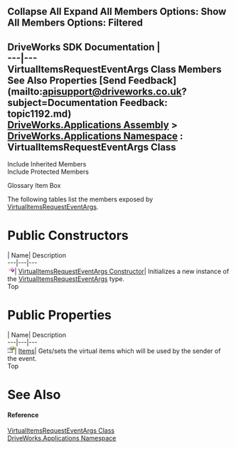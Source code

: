        

 Collapse All Expand All  Members Options: Show All  Members Options: Filtered   
---  
DriveWorks SDK Documentation  |   
---|---  
VirtualItemsRequestEventArgs Class Members   
See Also Properties [Send Feedback](mailto:apisupport@driveworks.co.uk?subject=Documentation Feedback: topic1192.md)  
[DriveWorks.Applications Assembly](topic13.md) > [DriveWorks.Applications Namespace](topic16.md) : VirtualItemsRequestEventArgs Class  
---  
  
Include Inherited Members    
Include Protected Members  


Glossary Item Box

The following tables list the members exposed by [VirtualItemsRequestEventArgs](topic1192.md).

# Public Constructors

| Name| Description  
---|---|---  
![Public Constructor](dotnetimages/publicConstructor.gif)| [VirtualItemsRequestEventArgs Constructor](topic1198.md)| Initializes a new instance of the [VirtualItemsRequestEventArgs](topic1192.md) type.   
Top

# Public Properties

| Name| Description  
---|---|---  
![Public Property](dotnetimages/publicProperty.gif)| [Items](topic1199.md)| Gets/sets the virtual items which will be used by the sender of the event.   
Top

# See Also

#### Reference

[VirtualItemsRequestEventArgs Class](topic1192.md)   
[DriveWorks.Applications Namespace](topic16.md)


